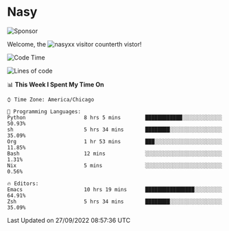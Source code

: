# Nasy

<!--
<p align="center">
<img height="200" src="https://github-readme-stats.vercel.app/api?username=nasyxx&count_private=true&show_icons=true&theme=dracula&include_all_commits=true"/>
<img height="200" src="https://github-readme-stats.vercel.app/api/top-langs/?username=nasyxx&theme=dracula&hide=html,jupyter+notebook&count_private=true&show_icons=true"/>
</p>

  
----------------
-->

![Sponsor](https://img.shields.io/static/v1.svg?label=Sponsor&message=%E2%9D%A4&logo=GitHub&style=flat&color=pink)
 
Welcome, the ![nasyxx visitor counter](https://count.getloli.com/get/@nasyxx?theme=rule34)th vistor!
 
<!--START_SECTION:waka-->
![Code Time](http://img.shields.io/badge/Code%20Time-2%2C664%20hrs%2051%20mins-blue)

![Lines of code](https://img.shields.io/badge/From%20Hello%20World%20I%27ve%20Written-5%20Million%20lines%20of%20code-blue)

📊 **This Week I Spent My Time On** 

```text
⌚︎ Time Zone: America/Chicago

💬 Programming Languages: 
Python                   8 hrs 5 mins        ████████████░░░░░░░░░░░░░   50.93% 
sh                       5 hrs 34 mins       ████████░░░░░░░░░░░░░░░░░   35.09% 
Org                      1 hr 53 mins        ███░░░░░░░░░░░░░░░░░░░░░░   11.85% 
Bash                     12 mins             ░░░░░░░░░░░░░░░░░░░░░░░░░   1.31% 
Nix                      5 mins              ░░░░░░░░░░░░░░░░░░░░░░░░░   0.56%

🔥 Editors: 
Emacs                    10 hrs 19 mins      ████████████████░░░░░░░░░   64.91% 
Zsh                      5 hrs 34 mins       ████████░░░░░░░░░░░░░░░░░   35.09%

```


 Last Updated on 27/09/2022 08:57:36 UTC
<!--END_SECTION:waka-->

<!-- ![visitors](https://visitor-badge.laobi.icu/badge?page_id=nasyxx.nasyxx) -->
